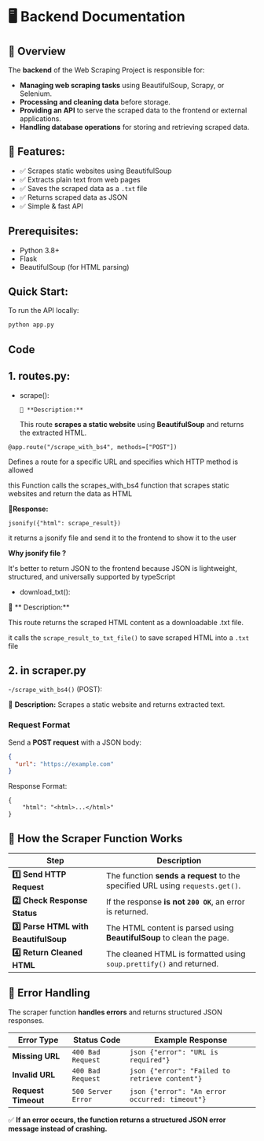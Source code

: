 # 🖥️ Backend Documentation

## 🚀 Overview

The **backend** of the Web Scraping Project is responsible for:

- **Managing web scraping tasks** using BeautifulSoup, Scrapy, or Selenium.
- **Processing and cleaning data** before storage.
- **Providing an API** to serve the scraped data to the frontend or external applications.
- **Handling database operations** for storing and retrieving scraped data.

## 📌 Features:

- ✅ Scrapes static websites using BeautifulSoup
- ✅ Extracts plain text from web pages
- ✅ Saves the scraped data as a `.txt` file
- ✅ Returns scraped data as JSON
- ✅ Simple & fast API

## Prerequisites:

- Python 3.8+
- Flask
- BeautifulSoup (for HTML parsing)

## Quick Start:

To run the API locally:

```bash
python app.py
```

## Code

## 1. routes.py:

- scrape():

      📌 **Description:**

  This route **scrapes a static website** using **BeautifulSoup** and returns the extracted HTML.

```
@app.route("/scrape_with_bs4", methods=["POST"])
```

Defines a route for a specific URL and specifies which HTTP method is allowed

this Function calls the scrapes_with_bs4 function that scrapes static websites and return the data as HTML

📌**Response:**

```
jsonify({"html": scrape_result})
```

it returns a jsonify file and send it to the frontend to show it to the user

**Why jsonify file ?**

It's better to return JSON to the frontend because JSON is lightweight, structured, and universally supported by typeScript

- download_txt():

📌 ** Description:**

This route returns the scraped HTML content as a downloadable .txt file.

it calls the `scrape_result_to_txt_file()` to save scraped HTML into a `.txt` file

## 2. in scraper.py

-`/scrape_with_bs4()` (POST):

📌 **Description:**
Scrapes a static website and returns extracted text.

### **Request Format**

Send a **POST request** with a JSON body:

```json
{
  "url": "https://example.com"
}
```

Response Format:

```
{
    "html": "<html>...</html>"
}
```

## 📌 How the Scraper Function Works

| Step                                 | Description                                                                   |
| ------------------------------------ | ----------------------------------------------------------------------------- |
| **1️⃣ Send HTTP Request**             | The function **sends a request** to the specified URL using `requests.get()`. |
| **2️⃣ Check Response Status**         | If the response **is not `200 OK`**, an error is returned.                    |
| **3️⃣ Parse HTML with BeautifulSoup** | The HTML content is parsed using **BeautifulSoup** to clean the page.         |
| **4️⃣ Return Cleaned HTML**           | The cleaned HTML is formatted using `soup.prettify()` and returned.           |

## 📌 Error Handling

The scraper function **handles errors** and returns structured JSON responses.

| Error Type          | Status Code        | Example Response                               |
| ------------------- | ------------------ | ---------------------------------------------- |
| **Missing URL**     | `400 Bad Request`  | `json {"error": "URL is required"}`            |
| **Invalid URL**     | `400 Bad Request`  | `json {"error": "Failed to retrieve content"}` |
| **Request Timeout** | `500 Server Error` | `json {"error": "An error occurred: timeout"}` |

✅ **If an error occurs, the function returns a structured JSON error message instead of crashing.**
